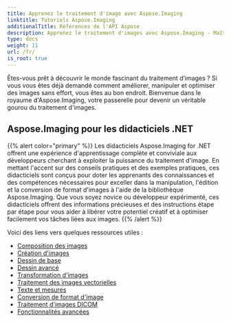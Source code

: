 ```yaml
---
title: Apprenez le traitement d'image avec Aspose.Imaging
linktitle: Tutoriels Aspose.Imaging
additionalTitle: Références de l'API Aspose
description: Apprenez le traitement d'images avec Aspose.Imaging - Maîtrisez l'art de la manipulation et de l'amélioration d'images avec Aspose.Imaging. Plongez dès aujourd’hui dans le monde du traitement d’image avancé.
type: docs
weight: 11
url: /fr/
is_root: true
---
```


Êtes-vous prêt à découvrir le monde fascinant du traitement d’images ? Si vous vous êtes déjà demandé comment améliorer, manipuler et optimiser des images sans effort, vous êtes au bon endroit. Bienvenue dans le royaume d'Aspose.Imaging, votre passerelle pour devenir un véritable gourou du traitement d'images.

## Aspose.Imaging pour les didacticiels .NET
{{% alert color="primary" %}}
Les didacticiels Aspose.Imaging for .NET offrent une expérience d'apprentissage complète et conviviale aux développeurs cherchant à exploiter la puissance du traitement d'image. En mettant l'accent sur des conseils pratiques et des exemples pratiques, ces didacticiels sont conçus pour doter les apprenants des connaissances et des compétences nécessaires pour exceller dans la manipulation, l'édition et la conversion de format d'images à l'aide de la bibliothèque Aspose.Imaging. Que vous soyez novice ou développeur expérimenté, ces didacticiels offrent des informations précieuses et des instructions étape par étape pour vous aider à libérer votre potentiel créatif et à optimiser facilement vos tâches liées aux images.
{{% /alert %}}

Voici des liens vers quelques ressources utiles :
 
- [Composition des images](./net/image-composition/)
- [Création d'images](./net/image-creation/)
- [Dessin de base](./net/basic-drawing/)
- [Dessin avancé](./net/advanced-drawing/)
- [Transformation d'images](./net/image-transformation/)
- [Traitement des images vectorielles](./net/vector-image-processing/)
- [Texte et mesures](./net/text-and-measurements/)
- [Conversion de format d'image](./net/image-format-conversion/)
- [Traitement d'images DICOM](./net/dicom-image-processing/)
- [Fonctionnalités avancées](./net/advanced-features/)


